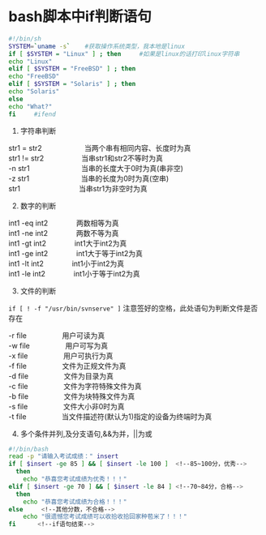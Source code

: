 # bash脚本中if判断语句

```bash
#!/bin/sh
SYSTEM=`uname -s`    #获取操作系统类型，我本地是linux
if [ $SYSTEM = "Linux" ] ; then     #如果是linux的话打印linux字符串
echo "Linux"
elif [ $SYSTEM = "FreeBSD" ] ; then  
echo "FreeBSD"
elif [ $SYSTEM = "Solaris" ] ; then
echo "Solaris"
else
echo "What?"
fi     #ifend
```

1. 字符串判断

str1 = str2　　　　　　当两个串有相同内容、长度时为真<br>
str1 != str2　　　　　 当串str1和str2不等时为真 <br>
-n str1　　　　　　　 当串的长度大于0时为真(串非空) <br>
-z str1　　　　　　　 当串的长度为0时为真(空串) <br>
str1　　　　　　　　   当串str1为非空时为真 <br>

2. 数字的判断

int1 -eq int2　　　　两数相等为真 <br>
int1 -ne int2　　　　两数不等为真 <br>
int1 -gt int2　　　　int1大于int2为真 <br>
int1 -ge int2　　　　int1大于等于int2为真 <br>
int1 -lt int2　　　　int1小于int2为真 <br>
int1 -le int2　　　　int1小于等于int2为真 <br>

3. 文件的判断

` if [ ! -f "/usr/bin/svnserve" ] `  注意签好的空格，此处语句为判断文件是否存在

-r file　　　　　用户可读为真 <br>
-w file　　　　　用户可写为真 <br>
-x file　　　　　用户可执行为真  <br>
-f file　　　　　文件为正规文件为真  <br>
-d file　　　　　文件为目录为真  <br>
-c file　　　　　文件为字符特殊文件为真  <br>
-b file　　　　　文件为块特殊文件为真 <br>
-s file　　　　　文件大小非0时为真  <br>
-t file　　　　　当文件描述符(默认为1)指定的设备为终端时为真 <br>

4. 多个条件并列,及分支语句,&&为并，||为或

```bash
#!/bin/bash
read -p "请输入考试成绩：" insert 
if [ $insert -ge 85 ] && [ $insert -le 100 ]  <!--85~100分，优秀-->
  then
    echo "恭喜您考试成绩为优秀！！！"
elif [ $insert -ge 70 ] && [ $insert -le 84 ] <!--70~84分，合格-->
  then
    echo "恭喜您考试成绩为合格！！！"
else     <!--其他分数，不合格-->
    echo "很遗憾您考试成绩可以收拾收拾回家种苞米了！！！"
fi      <!--if语句结束-->

```


